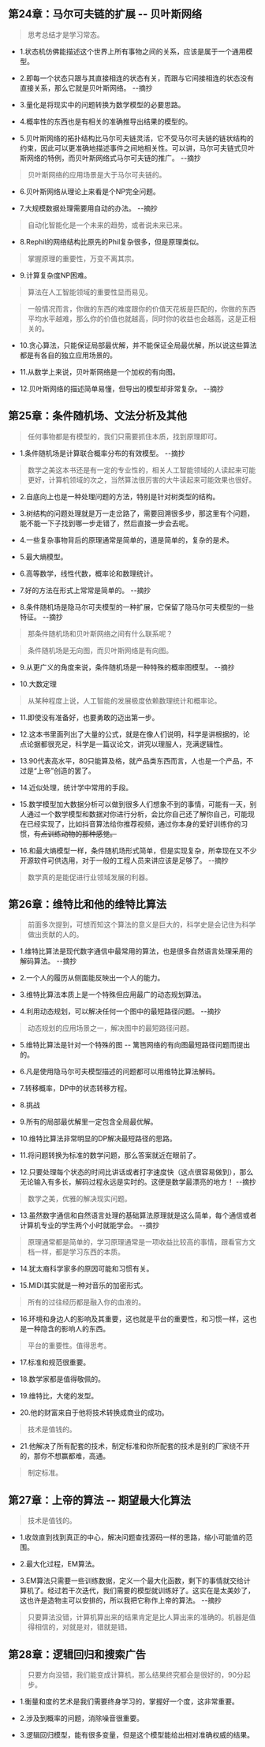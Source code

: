 ## 第24章：马尔可夫链的扩展 -- 贝叶斯网络

>思考总结才是学习常态。

- 1.状态机仿佛能描述这个世界上所有事物之间的关系，应该是属于一个通用模型。

- 2.即每一个状态只跟与其直接相连的状态有关，而跟与它间接相连的状态没有直接关系，那么它就是贝叶斯网络。 --摘抄

- 3.量化是将现实中的问题转换为数学模型的必要思路。

- 4.概率性的东西也是有相关的准确推导出结果的模型的。

- 5.贝叶斯网络的拓扑结构比马尔可夫链灵活，它不受马尔可夫链的链状结构的约束，因此可以更准确地描述事件之间地相关性。可以讲，马尔可夫链式贝叶斯网络的特例，而贝叶斯网络式马尔可夫链的推广。 --摘抄

>贝叶斯网络的应用场景是大于马尔可夫链的。

- 6.贝叶斯网络从理论上来看是个NP完全问题。

- 7.大规模数据处理需要用自动的办法。 --摘抄

>自动化智能化是一个未来的趋势，或者说未来已来。

- 8.Rephil的网络结构比原先的Phil复杂很多，但是原理类似。

>掌握原理的重要性，万变不离其宗。

- 9.计算复杂度NP困难。

>算法在人工智能领域的重要性显而易见。

>一般情况而言，你做的东西的难度跟你的价值天花板是匹配的，你做的东西平均水平越难，那么你的价值也就越高，同时你的收益也会越高，这是正相关的。

- 10.贪心算法，只能保证局部最优解，并不能保证全局最优解，所以说这些算法都是有各自的独立应用场景的。

- 11.从数学上来说，贝叶斯网络是一个加权的有向图。

- 12.贝叶斯网络的描述简单易懂，但导出的模型却非常复杂。 --摘抄

## 第25章：条件随机场、文法分析及其他

>任何事物都是有模型的，我们只需要抓住本质，找到原理即可。

- 1.条件随机场是计算联合概率分布的有效模型。 --摘抄

>数学之美这本书还是有一定的专业性的，相关人工智能领域的人读起来可能更好，计算机领域的次之，当然算法很厉害的大牛读起来可能效果也很好。

- 2.自底向上也是一种处理问题的方法，特别是针对树类型的结构。

- 3.树结构的问题处理就是万一走岔路了，需要回溯很多步，那这里有个问题，能不能一下子找到哪一步走错了，然后直接一步会去呢。

- 4.一些复杂事物背后的原理通常是简单的，道是简单的，复杂的是术。

- 5.最大熵模型。

- 6.高等数学，线性代数，概率论和数理统计。

- 7.好的方法在形式上常常是简单的。 --摘抄

- 8.条件随机场是隐马尔可夫模型的一种扩展，它保留了隐马尔可夫模型的一些特征。 --摘抄

>那条件随机场和贝叶斯网络之间有什么联系呢？

>条件随机场是无向图，而贝叶斯网络是有向图。

- 9.从更广义的角度来说，条件随机场是一种特殊的概率图模型。 --摘抄

- 10.大数定理

>从某种程度上说，人工智能的发展极度依赖数理统计和概率论。

- 11.即使没有准备好，也要勇敢的迈出第一步。

- 12.这本书里面列出了大量的公式，就是在像人们说明，科学是讲根据的，论点论据都很充足，科学是一篇议论文，讲究以理服人，充满逻辑性。

- 13.90代表高水平，80只能算及格，就产品类东西而言，人也是一个产品，不过是“上帝”创造的罢了。

- 14.近似处理，统计学中常用的手段。

- 15.数学模型加大数据分析可以做到很多人们想象不到的事情，可能有一天，别人通过一个数学模型和数据对你进行分析，会比你自己还了解你自己，可能现在已经实现了，比如抖音算法给你推荐视频，通过你本身的爱好训练你的习惯，~~有点训练动物的那种感觉。~~

- 16.和最大熵模型一样，条件随机场形式简单，但是实现复杂，所幸现在又不少开源软件可供选用，对于一般的工程人员来讲应该是足够了。 --摘抄

>数学真的是能促进行业领域发展的利器。

## 第26章：维特比和他的维特比算法

>前面多次提到，可想而知这个算法的意义是巨大的，科学史是会记住为科学做出贡献的人的。

- 1.维特比算法是现代数字通信中最常用的算法，也是很多自然语言处理采用的解码算法。 --摘抄

- 2.一个人的履历从侧面能反映出一个人的能力。

- 3.维特比算法本质上是一个特殊但应用最广的动态规划算法。

- 4.利用动态规划，可以解决任何一个图中的最短路径问题。 --摘抄

>动态规划的应用场景之一，解决图中的最短路径问题。

- 5.维特比算法是针对一个特殊的图 -- 篱笆网络的有向图最短路径问题而提出的。

- 6.凡是使用隐马尔可夫模型描述的问题都可以用维特比算法解码。

- 7.转移概率，DP中的状态转移方程。

- 8.挑战

- 9.所有的局部最优解里一定包含全局最优解。

- 10.维特比算法非常明显的DP解决最短路径的思路。

- 11.将问题转换为标准的数学问题，那么答案就近在眼前了。

- 12.只要处理每个状态的时间比讲话或者打字速度快（这点很容易做到），那么无论输入有多长，解码过程永远是实时的。这便是数学最漂亮的地方！ --摘抄

>数学之美，优雅的解决现实问题。

- 13.虽然数字通信和自然语言处理的基础算法原理就是这么简单，每个通信或者计算机专业的学生两个小时就能学会。 --摘抄

>原理通常都是简单的，学习原理通常是一项收益比较高的事情，跟看官方文档一样，都是学习东西的本质。

- 14.犹太裔科学家多的原因可能和习惯有关。

- 15.MIDI其实就是一种对音乐的加密形式。

>所有的过往经历都是融入你的血液的。

- 16.环境和身边人的影响及其重要，这也就是平台的重要性，和习惯一样，这也是一种隐含的影响人的东西。

>平台的重要性。值得思考。

- 17.标准和规范很重要。

- 18.数学家都是值得敬佩的。

- 19.维特比，大佬的发型。

- 20.他的财富来自于他将技术转换成商业的成功。

>技术是值钱的。

- 21.他解决了所有配套的技术，制定标准和你所配套的技术是别的厂家绕不开的，那你不想赢都难，高通。

>制定标准。

## 第27章：上帝的算法 -- 期望最大化算法

>技术是值钱的。

- 1.收敛直到找到真正的中心，解决问题查找源码一样的思路，缩小可能值的范围。

- 2.最大化过程，EM算法。

- 3.EM算法只需要一些训练数据，定义一个最大化函数，剩下的事情就交给计算机了。经过若干次迭代，我们需要的模型就训练好了。这实在是太美妙了，这也许是造物主可以安排的，所以我把它称作上帝的算法。 --摘抄

>只要算法没错，计算机算出来的结果肯定是比人算出来的准确的。机器是值得相信的，对就是对，错就是错。

## 第28章：逻辑回归和搜索广告

>只要方向没错，我们能变成计算机，那么结果终究都会是很好的，90分起步。

- 1.衡量和度的艺术是我们需要终身学习的，掌握好一个度，这非常重要。

- 2.涉及到概率的问题，消除噪音很重要。

- 3.逻辑回归模型，能有很多变量，但是这个模型能给出相对准确权威的结果。






































